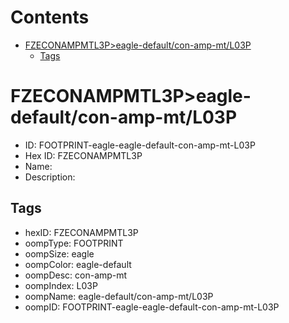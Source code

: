 



Contents
========

* [FZECONAMPMTL3P>eagle-default/con-amp-mt/L03P](#fzeconampmtl3peagle-defaultcon-amp-mtl03p)
	* [Tags](#tags)

# FZECONAMPMTL3P>eagle-default/con-amp-mt/L03P

- ID: FOOTPRINT-eagle-eagle-default-con-amp-mt-L03P
- Hex ID: FZECONAMPMTL3P
- Name: 
- Description: 

## Tags

- hexID: FZECONAMPMTL3P
- oompType: FOOTPRINT
- oompSize: eagle
- oompColor: eagle-default
- oompDesc: con-amp-mt
- oompIndex: L03P
- oompName: eagle-default/con-amp-mt/L03P
- oompID: FOOTPRINT-eagle-eagle-default-con-amp-mt-L03P
